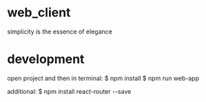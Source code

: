 # web_client
simplicity is the essence of elegance 

# development
open project and then 
in terminal:
$ npm install
$ npm run web-app

additional:
$ npm install react-router --save